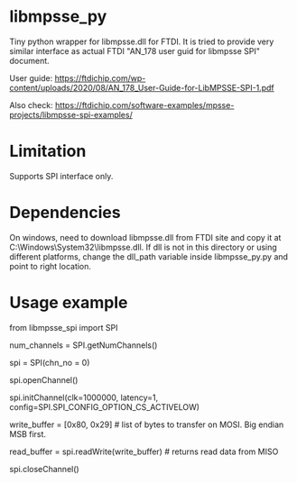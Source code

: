 # libmpsse_py
Tiny python wrapper for libmpsse.dll for FTDI.
It is tried to provide very similar interface as actual FTDI "AN_178 user guid for libmpsse SPI" document.

User guide: https://ftdichip.com/wp-content/uploads/2020/08/AN_178_User-Guide-for-LibMPSSE-SPI-1.pdf

Also check: https://ftdichip.com/software-examples/mpsse-projects/libmpsse-spi-examples/

# Limitation
Supports SPI interface only.

# Dependencies
On windows, need to download libmpsse.dll from FTDI site and copy it at C:\Windows\System32\libmpsse.dll.
If dll is not in this directory or using different platforms, change the dll_path variable inside libmpsse_py.py and point to right location.

# Usage example

from libmpsse_spi import SPI

num_channels = SPI.getNumChannels()

spi = SPI(chn_no = 0)

spi.openChannel()

spi.initChannel(clk=1000000, latency=1, config=SPI.SPI_CONFIG_OPTION_CS_ACTIVELOW)

write_buffer = [0x80, 0x29] # list of bytes to transfer on MOSI. Big endian MSB first.

read_buffer = spi.readWrite(write_buffer) # returns read data from MISO

spi.closeChannel()
